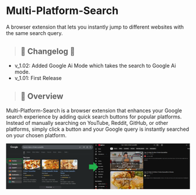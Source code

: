 # Multi-Platform-Search
A browser extension that lets you instantly jump to different websites with the same search query.


> ## 📗 Changelog 📗
- v_1.02: Added Google Ai Mode which takes the search to Google Ai mode.
- v_1.01: First Release

> ## 📖 Overview  

Multi-Platform-Search is a browser extension that enhances your Google search experience by adding quick search buttons for popular platforms. Instead of manually searching on YouTube, Reddit, GitHub, or other platforms, simply click a button and your Google query is instantly searched on your chosen platform.

<img src="/images/Google-Result.png">

> ## 